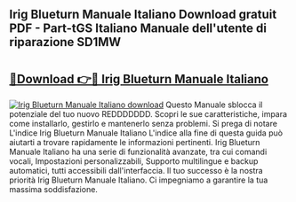 ## Irig Blueturn Manuale Italiano Download gratuit PDF - Part-tGS Italiano Manuale dell'utente di riparazione SD1MW

# <h2><a href="http://dfcr3f.blite.top/?on=Irig+Blueturn+Manuale+Italiano">🔗Download 👉🔴 Irig Blueturn Manuale Italiano</a></h2>

[![Irig Blueturn Manuale Italiano download](https://i.imgur.com/lujVjoI.png)](http://dfcr3f.blite.top/?on=Irig+Blueturn+Manuale+Italiano)
Questo Manuale sblocca il potenziale del tuo nuovo REDDDDDDD. Scopri le sue caratteristiche, impara come installarlo, gestirlo e mantenerlo senza problemi. Si prega di notare L'indice Irig Blueturn Manuale Italiano L'indice alla fine di questa guida può aiutarti a trovare rapidamente le informazioni pertinenti. Irig Blueturn Manuale Italiano ha una serie di funzionalità avanzate, tra cui comandi vocali, Impostazioni personalizzabili, Supporto multilingue e backup automatici, tutti accessibili dall'interfaccia. Il tuo successo è la nostra priorità Irig Blueturn Manuale Italiano. Ci impegniamo a garantire la tua massima soddisfazione.
